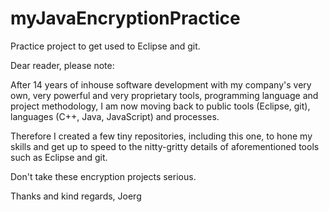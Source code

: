 myJavaEncryptionPractice
========================

Practice project to get used to Eclipse and git.

Dear reader, please note:

After 14 years of inhouse software development with my company's very own, very powerful and very proprietary tools,
programming language and project methodology, I am now moving back to public tools (Eclipse, git), languages (C++,
Java, JavaScript) and processes.

Therefore I created a few tiny repositories, including this one, to hone my skills and get up to speed to the
nitty-gritty details of aforementioned tools such as Eclipse and git.

Don't take these encryption projects serious.

Thanks and kind regards, Joerg
